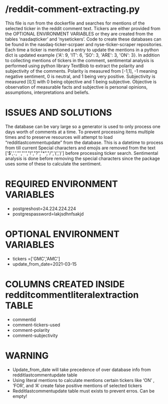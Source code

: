 # /reddit-comment-extracting.py
This file is run from the dockerfile and searches for mentions of the selected ticker in the reddit comment text. Tickers are either provided from the OPTIONAL ENVIRONMENT VARIABLES or they are created from the tables ‘nasdaqticker’ and ‘nysetickers’. Code to create these databases can be found in the nasdaq-ticker-scrpaer and nyse-ticker-scraper repositories. 
Each time a ticker is mentioned a entry to update the mentions in a  python dict is updated example {'A': 9, 'IT': 6, 'SO': 3, 'ARE': 3, 'ON': 3}.
In addition to collecting mentions of tickers in the comment, sentimental analysis is performed using python  library TextBlob to extract the polarity and subjectivity of the comments. Polarity is measured from [-1,1], -1 meaning negative sentiment, 0 is neutral, and 1 being very positive.
Subjectivity is measured [0,1] with 0 being objective and 1 being subjective. Objective is observation of measurable facts and subjective is personal opinions, assumptions, interpretations and beliefs.

# ISSUES AND SOLUTIONS
The database can be vary large so a generator is used to only process one days worth of comments at a time. 
To prevent processing items multiple times and to preserve resources will attempt to load “redditlastcommentupdate” from the database. This is a datetime to process from till current
Special characters and emojis are removed from the text ['$','.','"',"'","!","?","*","/",'(',')'] before processing ticker search.
Sentimental analysis is done before removing the special characters since the package uses some of these to calculate the sentiment. 

# REQUIRED ENVIRONMENT VARIABLES 
- postgreshost=24.224.224.224
- postgrespassword=lakjsdhnfsakjd

# OPTIONAL ENVIRONMENT VARIABLES
- tickers =['GMC','AMC']
- update_from_date=2021-03-15

# COLUMNS CREATED INSIDE redditcommentliteralextraction TABLE
- commentid
- comment-tickers-used
- comment-polarity
- comment-subjectivity

# WARNING
- Update_from_date will take precedence of over database info from redditlastcommentupdate table
- Using literal mentions to calculate mentions certain tickers like ‘ON’ , ‘FOR’, and ‘A’ create false positive mentions of selected tickers
- Redditlastcommentupdate table must exists to prevent erros. Can be empty!

